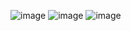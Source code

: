 ![image](https://github.com/lea-nova/exercice_pendu/assets/157827975/1d4a6636-aea4-447b-a8eb-9f6f9b568465)
![image](https://github.com/lea-nova/exercice_pendu/assets/157827975/aa53b2be-8bc6-461e-95f3-676b1895bc63)
![image](https://github.com/lea-nova/exercice_pendu/assets/157827975/9c77217a-b454-47e1-9e0e-34184766d2fb)
